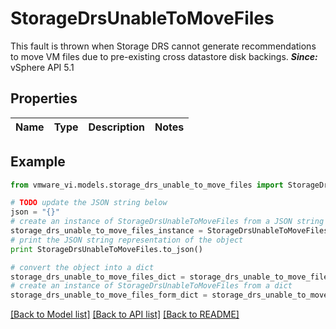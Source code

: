 # StorageDrsUnableToMoveFiles

This fault is thrown when Storage DRS cannot generate recommendations to move VM files due to pre-existing cross datastore disk backings.  ***Since:*** vSphere API 5.1 

## Properties
Name | Type | Description | Notes
------------ | ------------- | ------------- | -------------

## Example

```python
from vmware_vi.models.storage_drs_unable_to_move_files import StorageDrsUnableToMoveFiles

# TODO update the JSON string below
json = "{}"
# create an instance of StorageDrsUnableToMoveFiles from a JSON string
storage_drs_unable_to_move_files_instance = StorageDrsUnableToMoveFiles.from_json(json)
# print the JSON string representation of the object
print StorageDrsUnableToMoveFiles.to_json()

# convert the object into a dict
storage_drs_unable_to_move_files_dict = storage_drs_unable_to_move_files_instance.to_dict()
# create an instance of StorageDrsUnableToMoveFiles from a dict
storage_drs_unable_to_move_files_form_dict = storage_drs_unable_to_move_files.from_dict(storage_drs_unable_to_move_files_dict)
```
[[Back to Model list]](../README.md#documentation-for-models) [[Back to API list]](../README.md#documentation-for-api-endpoints) [[Back to README]](../README.md)


